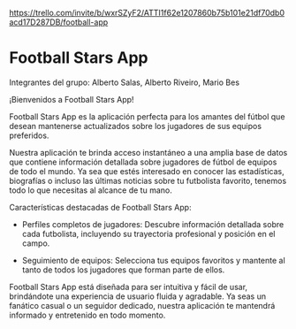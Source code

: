 https://trello.com/invite/b/wxrSZyF2/ATTI1f62e1207860b75b101e21df70db0acd17D287DB/football-app
# Football Stars App
Integrantes del grupo: Alberto Salas, Alberto Riveiro, Mario Bes

¡Bienvenidos a Football Stars App!

Football Stars App es la aplicación perfecta para los amantes del fútbol que desean mantenerse actualizados sobre los jugadores de sus equipos preferidos.

Nuestra aplicación te brinda acceso instantáneo a una amplia base de datos que contiene información detallada sobre jugadores de fútbol de equipos de todo el mundo. Ya sea que estés interesado en conocer las estadísticas, biografías o incluso las últimas noticias sobre tu futbolista favorito, tenemos todo lo que necesitas al alcance de tu mano.

Características destacadas de Football Stars App:

- Perfiles completos de jugadores: Descubre información detallada sobre cada futbolista, incluyendo su trayectoria profesional y posición en el campo.

- Seguimiento de equipos: Selecciona tus equipos favoritos y mantente al tanto de todos los jugadores que forman parte de ellos.

Football Stars App está diseñada para ser intuitiva y fácil de usar, brindándote una experiencia de usuario fluida y agradable. Ya seas un fanático casual o un seguidor dedicado, nuestra aplicación te mantendrá informado y entretenido en todo momento.
